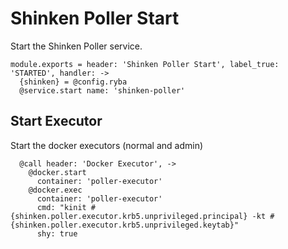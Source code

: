 
# Shinken Poller Start

Start the Shinken Poller service.

    module.exports = header: 'Shinken Poller Start', label_true: 'STARTED', handler: ->
      {shinken} = @config.ryba
      @service.start name: 'shinken-poller'

## Start Executor

Start the docker executors (normal and admin)

      @call header: 'Docker Executor', ->
        @docker.start
          container: 'poller-executor'
        @docker.exec
          container: 'poller-executor'
          cmd: "kinit #{shinken.poller.executor.krb5.unprivileged.principal} -kt #{shinken.poller.executor.krb5.unprivileged.keytab}"
          shy: true
